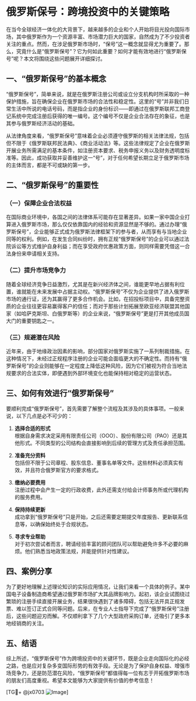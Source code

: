 # 俄罗斯保号：跨境投资中的关键策略

在当今全球经济一体化的大背景下，越来越多的企业和个人开始将目光投向国际市场，其中俄罗斯作为一个资源丰富、市场潜力巨大的国家，自然成为了不少投资者关注的重点。然而，在涉足俄罗斯市场时，“保号”这一概念就显得尤为重要了。那么，究竟什么是“俄罗斯保号”？它为何如此重要？如何才能有效地进行“俄罗斯保号”呢？本文将围绕这些问题展开详细探讨。

## 一、“俄罗斯保号”的基本概念

“俄罗斯保号”，简单来说，就是在俄罗斯注册公司或设立分支机构时所采取的一种保护措施，旨在确保企业在俄罗斯市场的合法性和稳定性。这里的“号”并非我们日常生活中所说的电话号码，而是指企业的身份标识——即通过在俄罗斯联邦工商登记系统中完成注册后获得的唯一编号。这个编号不仅是企业合法存在的象征，也是其参与俄罗斯经济活动的基础。

从法律角度来看，“俄罗斯保号”意味着企业必须遵守俄罗斯的相关法律法规，包括但不限于《俄罗斯联邦民法典》、《商业活动法》等。这些法律规定了企业在俄罗斯开展业务所需满足的基本条件，如注册资本要求、税务申报义务以及财务透明度标准等。因此，成功获取并妥善维护这一“号”，对于任何希望长期立足于俄罗斯市场的主体而言，都是不可或缺的第一步。

## 二、“俄罗斯保号”的重要性

### （一）保障企业合法权益

在国际商业环境中，各国之间的法律体系可能存在显著差异。如果一家中国企业打算进入俄罗斯市场，那么仅仅依靠国内的经验和资源显然是不够的。通过办理“俄罗斯保号”，企业能够正式成为俄罗斯法律框架下的参与者，从而享有与当地企业同等的权利。例如，在发生合同纠纷时，拥有正规“俄罗斯保号”的企业可以通过法院诉讼等方式维护自身利益；而在享受政府优惠政策方面，则同样需要凭借这一合法身份来申请相关支持。

### （二）提升市场竞争力

随着全球经济竞争日益激烈，尤其是在新兴经济体之间，谁能更早地占据有利位置，谁就能在未来发展中占据主动权。“俄罗斯保号”不仅为企业提供了进入俄罗斯市场的通行证，还为其赢得了更多合作机会。比如，在招投标项目中，具备完整资质的企业往往更容易赢得客户的信任；而对于那些计划拓展至欧亚经济联盟其他国家（如哈萨克斯坦、白俄罗斯等）的企业来说，“俄罗斯保号”更是打开其他成员国大门的重要钥匙之一。

### （三）规避潜在风险

近年来，由于地缘政治因素的影响，部分国家对俄罗斯实施了一系列制裁措施。在这种情况下，未经过正规程序注册的企业可能会面临更大的不确定性。而持有“俄罗斯保号”的企业则能够在一定程度上降低这种风险，因为它们被视为符合当地法规要求的合法实体，即便遇到外部环境变化也能保持相对稳定的运营状态。

## 三、如何有效进行“俄罗斯保号”

要顺利完成“俄罗斯保号”，首先需要了解整个流程及其涉及的具体事项。一般来说，以下几点是必不可少的：

1. **选择合适的形式**  
   根据自身需求决定采用有限责任公司（OOO）、股份有限公司（PAO）还是其他形式。不同类型的公司结构会直接影响到后续的管理方式及责任承担范围。

2. **准备充分资料**  
   包括但不限于公司章程、股东信息、董事名单等文件。这些材料必须真实有效，并且符合俄罗斯官方的要求格式。

3. **缴纳必要费用**  
   注册过程中会产生一定的行政收费，此外还需支付给会计师事务所或代理机构的服务费用。

4. **保持持续更新**  
   成功拿到“俄罗斯保号”只是开始，之后还需要定期提交年度报告、更新联系信息等，以确保始终处于合规状态。

5. **寻求专业帮助**  
   对于初次尝试者而言，聘请经验丰富的顾问团队可以帮助避免许多不必要的麻烦。他们熟悉当地政策法规，并能提供针对性建议。

## 四、案例分享

为了更好地理解上述理论知识的实际应用情况，让我们来看一个具体的例子。某中国电子设备制造商希望通过俄罗斯市场扩大其品牌影响力。起初，该企业试图绕过繁琐的注册手续直接开展业务，结果很快遇到了诸多障碍，包括无法开具正规发票、难以签订正式合同等问题。后来，在专业人士指导下完成了“俄罗斯保号”注册后，这些问题迎刃而解。不仅顺利拿下了几个大型政府采购订单，还吸引了更多本地经销商的关注。

## 五、结语

综上所述，“俄罗斯保号”作为跨境投资中的关键环节，既是企业走向国际化的必经之路，也是应对复杂多变国际形势的有效手段。无论是为了保护自身权益、增强市场竞争力，还是防范潜在风险，“俄罗斯保号”都值得每一位有志于开拓俄罗斯市场的朋友们高度重视。希望本文能够为大家提供有价值的参考信息！

[TG💪+ @jx0703 ![Image](https://github.com/user-attachments/assets/dbca1d08-cadb-493c-b0ec-ad6f7a83f270)]